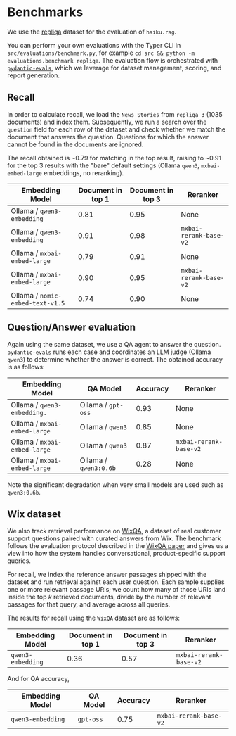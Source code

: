 # Benchmarks

We use the [repliqa](https://huggingface.co/datasets/ServiceNow/repliqa) dataset for the evaluation of `haiku.rag`.

You can perform your own evaluations with the Typer CLI in
`src/evaluations/benchmark.py`, for example `cd src && python -m evaluations.benchmark repliqa`.
The evaluation flow is orchestrated with
[`pydantic-evals`](https://github.com/pydantic/pydantic-ai/tree/main/libs/pydantic-evals),
which we leverage for dataset management, scoring, and report generation.

## Recall

In order to calculate recall, we load the `News Stories` from `repliqa_3` (1035 documents) and index them. Subsequently, we run a search over the `question` field for each row of the dataset and check whether we match the document that answers the question. Questions for which the answer cannot be found in the documents are ignored.


The recall obtained is ~0.79 for matching in the top result, raising to ~0.91 for the top 3 results with the "bare" default settings (Ollama `qwen3`, `mxbai-embed-large` embeddings, no reranking).

| Embedding Model                       | Document in top 1 | Document in top 3 | Reranker               |
|---------------------------------------|-------------------|-------------------|------------------------|
| Ollama / `qwen3-embedding`            | 0.81              | 0.95              | None                   |
| Ollama / `qwen3-embedding`            | 0.91              | 0.98              | `mxbai-rerank-base-v2` |
| Ollama / `mxbai-embed-large`          | 0.79              | 0.91              | None                   |
| Ollama / `mxbai-embed-large`          | 0.90              | 0.95              | `mxbai-rerank-base-v2` |
| Ollama / `nomic-embed-text-v1.5`      | 0.74              | 0.90              | None                   |

## Question/Answer evaluation

Again using the same dataset, we use a QA agent to answer the question.
`pydantic-evals` runs each case and coordinates an LLM judge (Ollama `qwen3`) to
determine whether the answer is correct. The obtained accuracy is as follows:

| Embedding Model                    | QA Model                          | Accuracy  | Reranker               |
|------------------------------------|-----------------------------------|-----------|------------------------|
| Ollama / `qwen3-embedding. `       | Ollama / `gpt-oss`                | 0.93      | None                   |
| Ollama / `mxbai-embed-large`       | Ollama / `qwen3`                  | 0.85      | None                   |
| Ollama / `mxbai-embed-large`       | Ollama / `qwen3`                  | 0.87      | `mxbai-rerank-base-v2` |
| Ollama / `mxbai-embed-large`       | Ollama / `qwen3:0.6b`             | 0.28      | None                   |

Note the significant degradation when very small models are used such as `qwen3:0.6b`.

## Wix dataset

We also track retrieval performance on [WixQA](https://huggingface.co/datasets/Wix/WixQA),
a dataset of real customer support questions paired with curated answers from
Wix. The benchmark follows the evaluation protocol described in the
[WixQA paper](https://arxiv.org/abs/2505.08643) and gives us a view into how the
system handles conversational, product-specific support queries.

For recall, we index the reference answer passages shipped with the dataset and
run retrieval against each user question. Each sample supplies one or more
relevant passage URIs; we count how many of those URIs land inside the top *k*
retrieved documents, divide by the number of relevant passages for that query,
and average across all queries.

The results for recall using the `WixQA` dataset are as follows:

| Embedding Model            | Document in top 1 | Document in top 3 | Reranker               |
|----------------------------|-------------------|-------------------|------------------------|
| `qwen3-embedding`          | 0.36              | 0.57              | `mxbai-rerank-base-v2` |

And for QA accuracy,

| Embedding Model            | QA Model  | Accuracy | Reranker               |
|----------------------------|-----------|----------|------------------------|
| `qwen3-embedding`          | `gpt-oss` | 0.75     | `mxbai-rerank-base-v2` |
